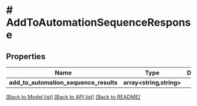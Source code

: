 # # AddToAutomationSequenceResponse

## Properties

Name | Type | Description | Notes
------------ | ------------- | ------------- | -------------
**add_to_automation_sequence_results** | **array<string,string>** |  | [optional]

[[Back to Model list]](../../README.md#models) [[Back to API list]](../../README.md#endpoints) [[Back to README]](../../README.md)
